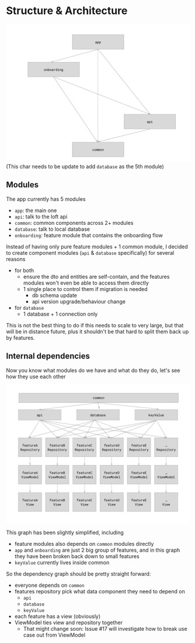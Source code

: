 # Structure & Architecture

![Basic Structure diagram](structure.webp)
(This char needs to be update to add `database` as the 5th module)

## Modules

The app currently has 5 modules
- `app`: the main one
- `api`: talk to the loft api
- `common`: common components across 2+ modules
- `database`: talk to local database
- `onboarding`: feature module that contains the onboarding flow

Instead of having only pure feature modules + 1 common module, I decided
to create component modules (`api` & `database` specifically) for
several reasons

- for both
    - ensure the dto and entities are self-contain, and the features
    modules won't even be able to access them directly
    - 1 single place to control them if migration is needed
        - db schema update
        - api version upgrade/behaviour change
- for `database`
    - 1 database + 1 connection only

This is not the best thing to do if this needs to scale to very large,
but that will be in distance future, plus it shouldn't be that hard to
split them back up by features.

## Internal dependencies

Now you know what modules do we have and what do they do, let's see how
they use each other

![Internal Dependency Graph](internalDependency.webp)

This graph has been slightly simplified, including
- feature modules also depends on `common` modules directly
- `app` and `onboarding` are just 2 big group of features, and in this
graph they have been broken back down to small features
- `keyValue` currently lives inside common

So the dependency graph should be pretty straight forward:
- everyone depends on `common`
- features repository pick what data component they need to depend on
    - `api`
    - `database`
    - `keyValue`
- each feature has a view (obviously)
- ViewModel ties view and repository together
    - That might change soon: Issue #17 will investigate how to break
    use case out from ViewModel